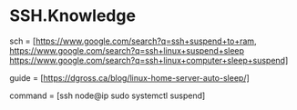 # SSH.Knowledge
sch = [https://www.google.com/search?q=ssh+suspend+to+ram, https://www.google.com/search?q=ssh+linux+suspend+sleep https://www.google.com/search?q=ssh+linux+computer+sleep+suspend]

guide = [https://dgross.ca/blog/linux-home-server-auto-sleep/]

command = [ssh node@ip sudo systemctl suspend]
